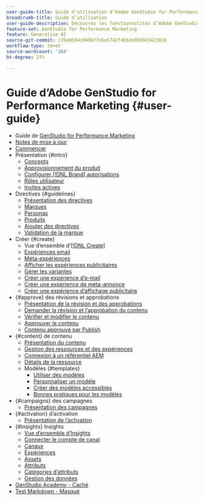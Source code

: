```yaml
---
user-guide-title: Guide d’utilisation d’Adobe GenStudio for Performance Marketing
breadcrumb-title: Guide d’utilisation
user-guide-description: Découvrez les fonctionnalités d’Adobe GenStudio for Performance Marketing. Découvrez comment créer rapidement des ressources pour votre marque, générer des variations et optimiser les expériences.
feature-set: GenStudio for Performance Marketing
feature: Generative AI
source-git-commit: c76e0584c049b77e5e5742f4b52e959503422016
workflow-type: tm+mt
source-wordcount: '164'
ht-degree: 27%

---
```



# Guide d’Adobe GenStudio for Performance Marketing {#user-guide}

+ Guide de [GenStudio for Performance Marketing](home.md)
+ [Notes de mise à jour](release-notes.md)
+ [Commencer](get-started.md)
+ Présentation {#intro}
   + [Concepts](concepts.md)
   + [Approvisionnement du produit](product-provisioning.md)
   + [Configurer [!DNL Brand] autorisations](configure-brand-permissions.md)
   + [Rôles utilisateur](user-roles.md)
   + [Invites actives](effective-prompts.md)
+ Directives {#guidelines}
   + [Présentation des directives](guidelines/overview.md)
   + [Marques](guidelines/brands.md)
   + [Personas](guidelines/personas.md)
   + [Produits](guidelines/products.md)
   + [Ajouter des directives](guidelines/add-guidelines.md)
   + [Validation de la marque](guidelines/brand-validation.md)
+ Créer {#create}
   + Vue d’ensemble d’[[!DNL Create] ](create/overview.md)
   + [Expériences email](create/email-experiences.md)
   + [Méta-expériences](create/meta-experiences.md)
   + [Afficher les expériences publicitaires](create/display-ad-experiences.md)
   + [Gérer les variantes](create/manage-variants.md)
   + [Créer une expérience d’e-mail](create/create-email-experience.md)
   + [Créer une expérience de méta-annonce](create/create-meta-ad.md)
   + [Créer une expérience d’affichage publicitaire](create/create-display-ad.md)
+ {#approve} des révisions et approbations
   + [Présentation de la révision et des approbations](approvals/overview.md)
   + [Demander la révision et l’approbation du contenu](approvals/request-review.md)
   + [Vérifier et modifier le contenu](approvals/review-and-edit.md)
   + [Approuver le contenu](approvals/approve-content.md)
   + [Contenu approuvé par Publish](approvals/publish-content.md)
+ {#content} de contenu
   + [Présentation du contenu](content/overview.md)
   + [Gestion des ressources et des expériences](content/manage-assets.md)
   + [Connexion à un référentiel AEM](content/connect-aem-repo.md)
   + [Détails de la ressource](content/asset-details.md)
   + Modèles {#templates}
      + [Utiliser des modèles](content/use-templates.md)
      + [Personnaliser un modèle](content/customize-template.md)
      + [Créer des modèles accessibles](content/accessibility-for-templates.md)
      + [Bonnes pratiques pour les modèles](content/best-practices-for-templates.md)
+ {#campaigns} des campagnes
   + [Présentation des campagnes](campaigns/overview.md)
+ {#activation} d’activation
   + [Présentation de l’activation](activation/overview.md)
+ {#insights} Insights
   + [Vue d’ensemble d’Insights](insights/overview.md)
   + [Connecter le compte de canal](insights/connect-channel.md)
   + [Canaux](insights/channels.md)
   + [Expériences](insights/experiences.md)
   + [Assets](insights/assets.md)
   + [Attributs](insights/attributes.md)
   + [Catégories d’attributs](insights/attribute-category.md)
   + [Gestion des données](insights/data-management.md)
+ [GenStudio Academy - Caché](genstudioacademy.md)
+ [Test Markdown - Masqué](test-markdown.md)

